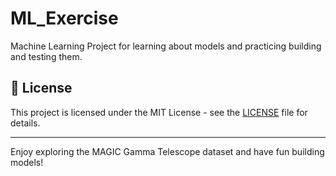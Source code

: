 # ML_Exercise
Machine Learning Project for learning about models and practicing building and testing them.

## 📄 License

This project is licensed under the MIT License - see the [LICENSE](LICENSE) file for details.

---

Enjoy exploring the MAGIC Gamma Telescope dataset and have fun building models!
